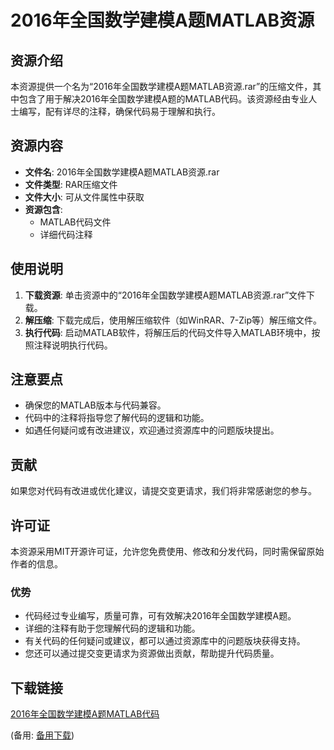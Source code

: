 # 2016年全国数学建模A题MATLAB资源

## 资源介绍

本资源提供一个名为“2016年全国数学建模A题MATLAB资源.rar”的压缩文件，其中包含了用于解决2016年全国数学建模A题的MATLAB代码。该资源经由专业人士编写，配有详尽的注释，确保代码易于理解和执行。

## 资源内容

- **文件名**: 2016年全国数学建模A题MATLAB资源.rar
- **文件类型**: RAR压缩文件
- **文件大小**: 可从文件属性中获取
- **资源包含**: 
  - MATLAB代码文件
  - 详细代码注释

## 使用说明

1. **下载资源**: 单击资源中的“2016年全国数学建模A题MATLAB资源.rar”文件下载。
2. **解压缩**: 下载完成后，使用解压缩软件（如WinRAR、7-Zip等）解压缩文件。
3. **执行代码**: 启动MATLAB软件，将解压后的代码文件导入MATLAB环境中，按照注释说明执行代码。

## 注意要点

- 确保您的MATLAB版本与代码兼容。
- 代码中的注释将指导您了解代码的逻辑和功能。
- 如遇任何疑问或有改进建议，欢迎通过资源库中的问题版块提出。

## 贡献

如果您对代码有改进或优化建议，请提交变更请求，我们将非常感谢您的参与。

## 许可证

本资源采用MIT开源许可证，允许您免费使用、修改和分发代码，同时需保留原始作者的信息。

### 优势

- 代码经过专业编写，质量可靠，可有效解决2016年全国数学建模A题。
- 详细的注释有助于您理解代码的逻辑和功能。
- 有关代码的任何疑问或建议，都可以通过资源库中的问题版块获得支持。
- 您还可以通过提交变更请求为资源做出贡献，帮助提升代码质量。

## 下载链接
[2016年全国数学建模A题MATLAB代码](https://pan.quark.cn/s/8bbddaad3486) 

(备用: [备用下载](https://pan.baidu.com/s/19h7IfAi0YOztpVJwKiBn9w?pwd=1234))
